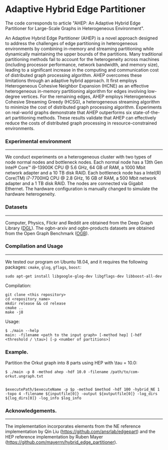 Adaptive Hybrid Edge Partitioner
=============================================
The code corresponds to article "AHEP: An Adaptive Hybrid Edge Partitioner for Large-Scale Graphs in Heterogeneous Environment".

An Adaptive Hybrid Edge Partitioner (AHEP) is a novel approach designed to address the challenges of edge partitioning in heterogeneous environments by combining in-memory and streaming partitioning while dynamically maintaining the upper bounds of the partitions. Many traditional partitioning methods fail to account for the heterogeneity across machines (including processor performance, network bandwidth, and memory size), leading to a significant increase in the computing and communication cost of distributed graph processing algorithm. AHEP overcomes these limitations through an adaptive hybrid approach. It first employs Heterogeneous Cohesive Neighbor Expansion (HCNE) as an effective heterogeneous in-memory partitioning algorithm for edges involving low-degree vertices. For the remaining edges, AHEP employs Heterogeneous Cohesive Streaming Greedy (HCSG), a heterogeneous streaming algorithm to minimize the cost of distributed graph processing algorithm. Experiments on real-world graphs demonstrate that AHEP outperforms six state-of-the-art partitioning methods. These results validate that AHEP can effectively reduce the costs of distributed graph processing in resource-constrained environments.

### Experimental environment 
---------------------

We conduct experiments on a heterogeneous cluster with two types of node normal nodes and bottleneck nodes. Each normal node has a 13th Gen Intel® Core™ i9-13900K CPU @ 5.6 GHz, 64 GB of RAM, a 1000 Mbit network adapter and a 10 TB disk RAID. Each bottleneck node has a Intel(R) Core(TM) i7-7700HQ CPU @ 2.8 GHz, 16 GB of RAM, a 500 Mbit network adapter and a 1 TB disk RAID. The nodes are connected via Gigabit Ethernet. The hardware configuration is manually changed to simulate the hardware heterogeneity.

### Datasets
---------------------

Computer, Physics, Flickr and Reddit are obtained from the Deep Graph Library ([DGL](https://www.dgl.ai/)). The ogbn-arxiv and ogbn-products datasets are obtained from the Open Graph Benchmark ([OGB](https://ogb.stanford.edu/)).

### Compilation and Usage
---------------------

We tested our program on Ubuntu 18.04, and it requires the following
packages: `cmake`, `glog`, `gflags`, `boost`:
```
sudo apt-get install libgoogle-glog-dev libgflags-dev libboost-all-dev
```

Compilation:
```
git clone <this repository>
cd <repository_name>
mkdir release && cd release
cmake ..
make -j8
```

Usage:
```
$ ./main --help
main: -filename <path to the input graph> [-method hep] [-hdf <threshold / \tau>] [-p <number of partitions>] 

```

### Example.
Partition the Orkut graph into 8 parts using HEP with \tau = 10.0:

```
$ ./main -p 8 -method ahep -hdf 10.0 -filename /path/to/com-orkut.ungraph.txt


$executePath/$executeName -p $p -method $method -hdf 100 -hybrid_NE 1 -topo 4 -filename ${inputfile[0]} -output ${outputfile[0]} -log_dirs ${log_dirs[0]} -log_info $log_info
```

### Acknowledgements.
---------------------
The implementation incorporates elements from the NE reference implementation by Qin Liu (https://github.com/ansrlab/edgepart) and the HEP reference implementation by Ruben Mayer (https://github.com/mayerrn/hybrid_edge_partitioner).